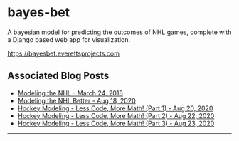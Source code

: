 bayes-bet
==============================

A bayesian model for predicting the outcomes of NHL games, complete with a Django based web app for visualization.

https://bayesbet.everettsprojects.com

Associated Blog Posts
-------------

* [Modeling the NHL - March 24, 2018](http://everettsprojects.com/2018/03/24/modeling-the-nhl.html)
* [Modeling the NHL Better - Aug 18, 2020](http://everettsprojects.com/2020/08/18/modeling-the-nhl-better.html)
* [Hockey Modeling - Less Code, More Math! (Part 1) - Aug 20, 2020](http://everettsprojects.com/2020/08/20/hockey-modeling-less-code-more-math-1.html)
* [Hockey Modeling - Less Code, More Math! (Part 2) - Aug 22, 2020](http://everettsprojects.com/2020/08/22/hockey-modeling-less-code-more-math-2.html)
* [Hockey Modeling - Less Code, More Math! (Part 3) - Aug 23, 2020](http://everettsprojects.com/2020/08/23/hockey-modeling-less-code-more-math-3.html)


--------
